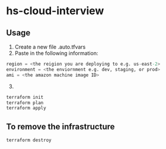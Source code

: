 # hs-cloud-interview

## Usage
1. Create a new file <file-name>.auto.tfvars
2. Paste in the following information:
```terraform
region = <the reigion you are deploying to e.g. us-east-2>
environment = <the enviornment e.g. dev, staging, or prod>
ami = <the amazon machine image ID>
```

3.
```bash
terraform init
terraform plan
terraform apply
```

## To remove the infrastructure
```bash
terraform destroy
```